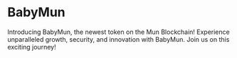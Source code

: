 # BabyMun
Introducing BabyMun, the newest token on the Mun Blockchain! Experience unparalleled growth, security, and innovation with BabyMun. Join us on this exciting journey!
